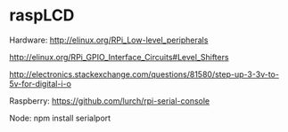 # raspLCD
Hardware:
http://elinux.org/RPi_Low-level_peripherals

http://elinux.org/RPi_GPIO_Interface_Circuits#Level_Shifters

http://electronics.stackexchange.com/questions/81580/step-up-3-3v-to-5v-for-digital-i-o


Raspberry:
https://github.com/lurch/rpi-serial-console

Node:
npm install serialport


